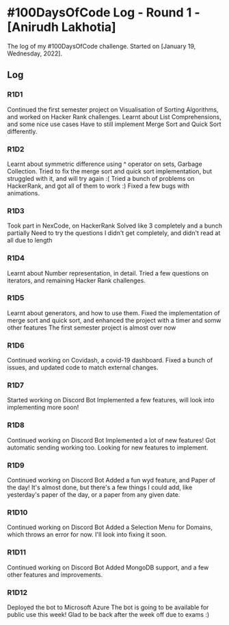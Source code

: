 # #100DaysOfCode Log - Round 1 - [Anirudh Lakhotia]

The log of my #100DaysOfCode challenge. Started on [January 19, Wednesday, 2022].

## Log

### R1D1 
Continued the first semester project on Visualisation of Sorting Algorithms, and worked on Hacker Rank challenges.
Learnt about List Comprehensions, and some nice use cases
Have to still implement Merge Sort and Quick Sort differently.

### R1D2
Learnt about symmetric difference using ^ operator on sets, Garbage Collection.
Tried to fix the merge sort and quick sort implementation, but struggled with it, and will try again :(
Tried a bunch of problems on HackerRank, and got all of them to work :)
Fixed a few bugs with animations.

### R1D3
Took part in NexCode, on HackerRank
Solved like 3 completely
and a bunch partially
Need to try the questions I didn't get completely, and didn't read at all due to length 

### R1D4
Learnt about Number representation, in detail.
Tried a few questions on iterators, and remaining Hacker Rank challenges.

### R1D5
Learnt about generators, and how to use them.
Fixed the implementation of merge sort and quick sort, and enhanced the project with a timer and somw other features
The first semester project is almost over now

### R1D6
Continued working on Covidash, a covid-19 dashboard.
Fixed a bunch of issues, and updated code to match external changes.

### R1D7
Started working on Discord Bot
Implemented a few features, will look into implementing more soon!

### R1D8
Continued working on Discord Bot
Implemented a lot of new features!
Got automatic sending working too.
Looking for new features to implement.

### R1D9
Continued working on Discord Bot
Added a fun wyd feature, and Paper of the day! It's almost done, but there's a few things I could add, like yesterday's paper of the day, or a paper from any given date.

### R1D10
Continued working on Discord Bot
Added a Selection Menu for Domains, which throws an error for now. I'll look into fixing it soon.

### R1D11
Continued working on Discord Bot
Added MongoDB support, and a few other features and improvements.

### R1D12
Deployed the bot to Microsoft Azure 
The bot is going to be available for public use this week!
Glad to be back after the week off due to exams :)







